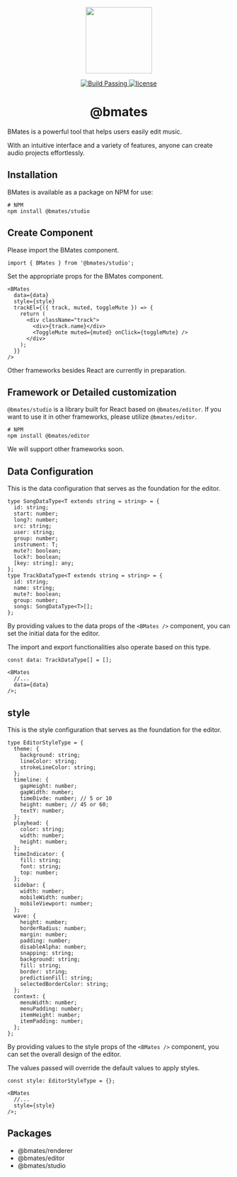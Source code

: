 <p align="center">
	<a href="https://github.com/Bandmators"><img src="https://avatars.githubusercontent.com/u/157222787"  width="150" height="150"/></a>
</p>

<p align="center">
  <a href="https://github.com/Bandmators/bmates/tree/master/.github/workflows">
    <img src="https://img.shields.io/github/actions/workflow/status/Bandmators/bmates/deploy.yml" alt="Build Passing" />
  </a>
  <a href="https://github.com/Bandmators/bmates/blob/master/LICENSE.md">
    <img src="https://img.shields.io/github/license/Bandmators/bmates" alt="license">
  </a>
</p>

<h1 align="center">@bmates</h1>

BMates is a powerful tool that helps users easily edit music.

With an intuitive interface and a variety of features, anyone can create audio projects effortlessly.


## Installation

BMates is available as a package on NPM for use:

```shell
# NPM
npm install @bmates/studio
```

## Create Component

Please import the BMates component.

```tsx
import { BMates } from '@bmates/studio';
```

Set the appropriate props for the BMates component.

```tsx
<BMates
  data={data}
  style={style}
  trackEl={({ track, muted, toggleMute }) => {
    return (
      <div className="track">
        <div>{track.name}</div>
        <ToggleMute muted={muted} onClick={toggleMute} />
      </div>
    );
  }}
/>
```

Other frameworks besides React are currently in preparation.

## Framework or Detailed customization

`@bmates/studio` is a library built for React based on `@bmates/editor`.
If you want to use it in other frameworks, please utilize `@bmates/editor`.

```shell
# NPM
npm install @bmates/editor
```

We will support other frameworks soon.

## Data Configuration

This is the data configuration that serves as the foundation for the editor.

```tsx
type SongDataType<T extends string = string> = {
  id: string;
  start: number;
  long?: number;
  src: string;
  user: string;
  group: number;
  instrument: T;
  mute?: boolean;
  lock?: boolean;
  [key: string]: any;
};
type TrackDataType<T extends string = string> = {
  id: string;
  name: string;
  mute?: boolean;
  group: number;
  songs: SongDataType<T>[];
};
```

By providing values to the data props of the `<BMates />` component,
you can set the initial data for the editor.

The import and export functionalities also operate based on this type.

```tsx
const data: TrackDataType[] = [];

<BMates
  //...
  data={data}
/>;
```

## style

This is the style configuration that serves as the foundation for the editor.

```tsx
type EditorStyleType = {
  theme: {
    background: string;
    lineColor: string;
    strokeLineColor: string;
  };
  timeline: {
    gapHeight: number;
    gapWidth: number;
    timeDivde: number; // 5 or 10
    height: number; // 45 or 60;
    textY: number;
  };
  playhead: {
    color: string;
    width: number;
    height: number;
  };
  timeIndicator: {
    fill: string;
    font: string;
    top: number;
  };
  sidebar: {
    width: number;
    mobileWidth: number;
    mobileViewport: number;
  };
  wave: {
    height: number;
    borderRadius: number;
    margin: number;
    padding: number;
    disableAlpha: number;
    snapping: string;
    background: string;
    fill: string;
    border: string;
    predictionFill: string;
    selectedBorderColor: string;
  };
  context: {
    menuWidth: number;
    menuPadding: number;
    itemHeight: number;
    itemPadding: number;
  };
};
```

By providing values to the style props of the `<BMates />` component,
you can set the overall design of the editor.

The values passed will override the default values to apply styles.

```tsx
const style: EditorStyleType = {};

<BMates
  //...
  style={style}
/>;
```


## Packages

- @bmates/renderer
- @bmates/editor
- @bmates/studio
